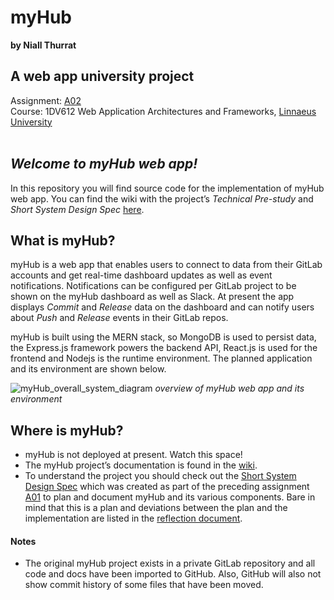 # myHub
**by Niall Thurrat**

## A web app university project
Assignment: [A02](https://github.com/niall-thurrat/myhub/wiki/A02)  
Course: 1DV612 Web Application Architectures and Frameworks, [Linnaeus University](https://lnu.se/en/)
<br/><br/> 

## _Welcome to myHub web app!_
In this repository you will find source code for the implementation of myHub web app. You can find the wiki with the project’s _Technical Pre-study_ and _Short System Design Spec_ [here](https://github.com/niall-thurrat/myhub/wiki).

## What is myHub?
myHub is a web app that enables users to connect to data from their GitLab accounts and get real-time dashboard updates as well as event notifications. Notifications can be configured per GitLab project to be shown on the myHub dashboard as well as Slack. At present the app displays _Commit_ and _Release_ data on the dashboard and can notify users about _Push_ and _Release_ events in their GitLab repos.

myHub is built using the MERN stack, so MongoDB is used to persist data, the Express.js framework powers the backend API, React.js is used for the frontend and Nodejs is the runtime environment. The planned application and its environment are shown below.

![myHub_overall_system_diagram](https://github.com/niall-thurrat/myhub/wiki/images/myHub_overall_system_diagram.png)
_overview of myHub web app and its environment_

## Where is myHub?
- myHub is not deployed at present. Watch this space!
- The myHub project’s documentation is found in the [wiki](https://github.com/niall-thurrat/myhub/wiki).  
- To understand the project you should check out the [Short System Design Spec](https://github.com/niall-thurrat/myhub/wiki/Short-System-Design-Specification) which was created as part of the preceding assignment [A01](https://github.com/niall-thurrat/myhub/wiki/A01) to plan and document myHub and its various components. Bare in mind that this is a plan and deviations between the plan and the implementation are listed in the [reflection document](https://github.com/niall-thurrat/myhub/wiki/Post-Implementation-Reflection).

#### Notes
- The original myHub project exists in a private GitLab repository and all code and docs have been imported to GitHub. Also, GitHub will also not show commit history of some files that have been moved.